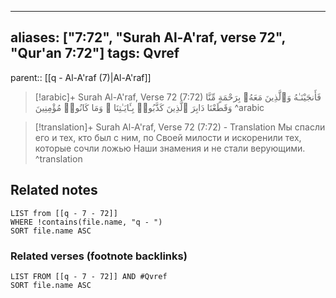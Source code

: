 
---
aliases: ["7:72", "Surah Al-A'raf, verse 72", "Qur'an 7:72"]
tags: Qvref
---

parent:: [[q - Al-A'raf (7)|Al-A'raf]]

> [!arabic]+ Surah Al-A'raf, Verse 72 (7:72)
> <span class="quran-arabic">فَأَنجَيْنَـٰهُ وَٱلَّذِينَ مَعَهُۥ بِرَحْمَةٍ مِّنَّا وَقَطَعْنَا دَابِرَ ٱلَّذِينَ كَذَّبُوا۟ بِـَٔايَـٰتِنَا ۖ وَمَا كَانُوا۟ مُؤْمِنِينَ</span>
^arabic

> [!translation]+ Surah Al-A'raf, Verse 72 (7:72) - Translation
> Мы спасли его и тех, кто был с ним, по Своей милости и искоренили тех, которые сочли ложью Наши знамения и не стали верующими.
^translation



## Related notes
```dataview
LIST from [[q - 7 - 72]]
WHERE !contains(file.name, "q - ")
SORT file.name ASC
```

### Related verses (footnote backlinks)
```dataview
LIST FROM [[q - 7 - 72]] AND #Qvref
SORT file.name ASC
```

